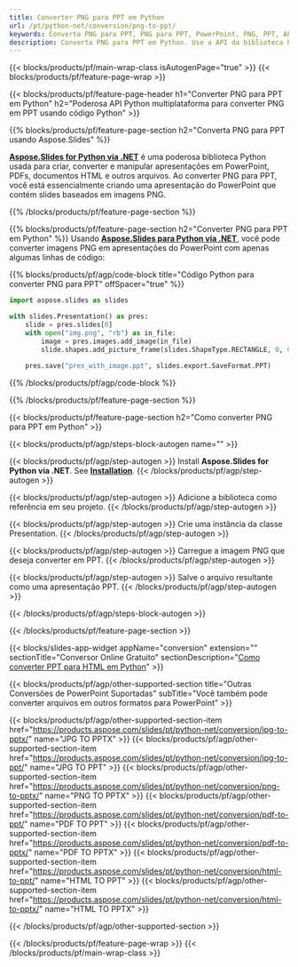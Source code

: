```yaml
---
title: Converter PNG para PPT em Python
url: /pt/python-net/conversion/png-to-ppt/
keywords: Converta PNG para PPT, PNG para PPT, PowerPoint, PNG, PPT, API Python, Biblioteca Python
description: Converta PNG para PPT em Python. Use a API da biblioteca Python para converter imagens PNG em PowerPoint
---
```


{{< blocks/products/pf/main-wrap-class isAutogenPage="true" >}}
{{< blocks/products/pf/feature-page-wrap >}}

{{< blocks/products/pf/feature-page-header h1="Converter PNG para PPT em Python" h2="Poderosa API Python multiplataforma para converter PNG em PPT usando código Python" >}}

{{% blocks/products/pf/feature-page-section h2="Converta PNG para PPT usando Aspose.Slides" %}}

[**Aspose.Slides for Python via .NET**](https://products.aspose.com/slides/pt/python-net/) é uma poderosa biblioteca Python usada para criar, converter e manipular apresentações em PowerPoint, PDFs, documentos HTML e outros arquivos. Ao converter PNG para PPT, você está essencialmente criando uma apresentação do PowerPoint que contém slides baseados em imagens PNG.

{{% /blocks/products/pf/feature-page-section %}}


{{% blocks/products/pf/feature-page-section  h2="Converter PNG para PPT em Python" %}}
Usando [**Aspose.Slides para Python via .NET**](https://products.aspose.com/slides/pt/python-net/), você pode converter imagens PNG em apresentações do PowerPoint com apenas algumas linhas de código:

{{% blocks/products/pf/agp/code-block title="Código Python para converter PNG para PPT" offSpacer="true" %}}
```py
import aspose.slides as slides

with slides.Presentation() as pres:
    slide = pres.slides[0]
    with open("img.png", "rb") as in_file:
        image = pres.images.add_image(in_file)
        slide.shapes.add_picture_frame(slides.ShapeType.RECTANGLE, 0, 0, 720, 540, image)
    
    pres.save("pres_with_image.ppt", slides.export.SaveFormat.PPT)
```
{{% /blocks/products/pf/agp/code-block %}}

{{% /blocks/products/pf/feature-page-section %}}




{{< blocks/products/pf/feature-page-section  h2="Como converter PNG para PPT em Python" >}}


{{< blocks/products/pf/agp/steps-block-autogen name="" >}}


{{< blocks/products/pf/agp/step-autogen >}}
Install **Aspose.Slides for Python via .NET**. See [**Installation**](https://docs.aspose.com/slides/python-net/installation/).
{{< /blocks/products/pf/agp/step-autogen >}}

{{< blocks/products/pf/agp/step-autogen >}}
Adicione a biblioteca como referência em seu projeto.
{{< /blocks/products/pf/agp/step-autogen >}}

{{< blocks/products/pf/agp/step-autogen >}}
Crie uma instância da classe Presentation.
{{< /blocks/products/pf/agp/step-autogen >}}

{{< blocks/products/pf/agp/step-autogen >}}
Carregue a imagem PNG que deseja converter em PPT.
{{< /blocks/products/pf/agp/step-autogen >}}

{{< blocks/products/pf/agp/step-autogen >}}
Salve o arquivo resultante como uma apresentação PPT.
{{< /blocks/products/pf/agp/step-autogen >}}


{{< /blocks/products/pf/agp/steps-block-autogen >}}


{{< /blocks/products/pf/feature-page-section >}}




{{< blocks/slides-app-widget  appName="conversion" extension="" sectionTitle="Conversor Online Gratuito" sectionDescription="[Como converter PPT para HTML em Python](https://products.aspose.com/slides/pt/python-net/conversion/ppt-to-html/)" >}}

{{< blocks/products/pf/agp/other-supported-section title="Outras Conversões de PowerPoint Suportadas" subTitle="Você também pode converter arquivos em outros formatos para PowerPoint" >}}

{{< blocks/products/pf/agp/other-supported-section-item href="https://products.aspose.com/slides/pt/python-net/conversion/jpg-to-pptx/" name="JPG TO PPTX" >}}
{{< blocks/products/pf/agp/other-supported-section-item href="https://products.aspose.com/slides/pt/python-net/conversion/jpg-to-ppt/" name="JPG TO PPT" >}}
{{< blocks/products/pf/agp/other-supported-section-item href="https://products.aspose.com/slides/pt/python-net/conversion/png-to-pptx/" name="PNG TO PPTX" >}}
{{< blocks/products/pf/agp/other-supported-section-item href="https://products.aspose.com/slides/pt/python-net/conversion/pdf-to-ppt/" name="PDF TO PPT" >}}
{{< blocks/products/pf/agp/other-supported-section-item href="https://products.aspose.com/slides/pt/python-net/conversion/pdf-to-pptx/" name="PDF TO PPTX" >}}
{{< blocks/products/pf/agp/other-supported-section-item href="https://products.aspose.com/slides/pt/python-net/conversion/html-to-ppt/" name="HTML TO PPT" >}}
{{< blocks/products/pf/agp/other-supported-section-item href="https://products.aspose.com/slides/pt/python-net/conversion/html-to-pptx/" name="HTML TO PPTX" >}}


{{< /blocks/products/pf/agp/other-supported-section >}}

{{< /blocks/products/pf/feature-page-wrap >}}
{{< /blocks/products/pf/main-wrap-class >}}
